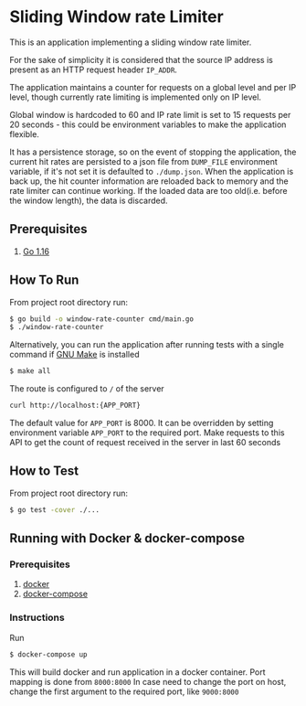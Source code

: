 # Sliding Window rate Limiter

This is an application implementing a sliding window rate limiter.

For the sake of simplicity it is considered that the source IP address is present as an HTTP request header `IP_ADDR`.

The application maintains a counter for requests on a global level and per IP level, though currently rate limiting is implemented only on IP level.

Global window is hardcoded to 60 and IP rate limit is set to 15 requests per 20 seconds - this could be environment variables to make the application flexible.

It has a persistence storage, so on the event of stopping the application, the current hit rates are persisted to a json file from `DUMP_FILE` environment variable, if it's not set it is defaulted to `./dump.json`. 
When the application is back up, the hit counter information are reloaded back to memory and the rate limiter can continue working. If the loaded data are too old(i.e. before the window length), the data is discarded.

## Prerequisites
1. [Go 1.16](https://golang.org/dl/)

## How To Run

From project root directory run:

```sh
$ go build -o window-rate-counter cmd/main.go
$ ./window-rate-counter
```

Alternatively, you can run the application after running tests with a single command 
if [GNU Make](https://www.gnu.org/software/make/) is installed
```sh
$ make all
```

The route is configured to `/` of the server

```sh
curl http://localhost:{APP_PORT}
```

The default value for `APP_PORT` is 8000.
It can be overridden by setting environment variable `APP_PORT` to the required port.
Make requests to this API to get the count of request received in the server in last 60 seconds

## How to Test
From project root directory run:
```sh
$ go test -cover ./...
```

## Running with Docker & docker-compose

### Prerequisites
1. [docker](https://docs.docker.com/engine/install/)
2. [docker-compose](https://docs.docker.com/compose/install/)

### Instructions

Run
```sh
$ docker-compose up
```

This will build docker and run application in a docker container.
Port mapping is done from `8000:8000`
In case need to change the port on host, change the first argument to the required port, like `9000:8000`
